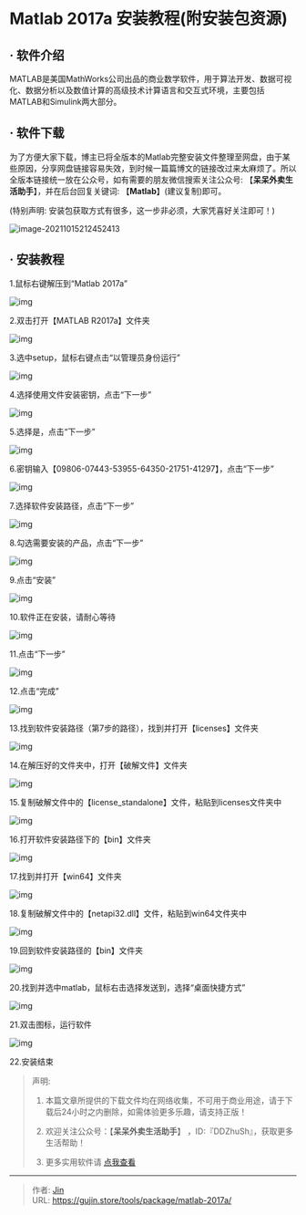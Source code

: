 # Matlab 2017a 安装教程(附安装包资源)


## · 软件介绍
MATLAB是美国MathWorks公司出品的商业数学软件，用于算法开发、数据可视化、数据分析以及数值计算的高级技术计算语言和交互式环境，主要包括MATLAB和Simulink两大部分。


## · 软件下载
为了方便大家下载，博主已将全版本的Matlab完整安装文件整理至网盘，由于某些原因，分享网盘链接容易失效，到时候一篇篇博文的链接改过来太麻烦了。所以全版本链接统一放在公众号，如有需要的朋友微信搜索关注公众号: 【**呆呆外卖生活助手**】，并在后台回复关键词: 【**Matlab**】(建议复制)即可。

(特别声明: 安装包获取方式有很多，这一步非必须，大家凭喜好关注即可！)

![image-20211015212452413](https://img.gujin.store/img/image-20211015212452413.png)

## · 安装教程


 1.鼠标右键解压到“Matlab 2017a”

![img](https://img.gujin.store/img/v2-f2f5218dd2f0da1348f9abaaad232148_720w.png)



2.双击打开【MATLAB R2017a】文件夹

![img](https://img.gujin.store/img/v2-02edd3b4823e91390161c5f972b6e433_720w.png)

3.选中setup，鼠标右键点击“以管理员身份运行”

![img](https://img.gujin.store/img/v2-ebb40d302a741477893379cb107f40b0_720w.png)



4.选择使用文件安装密钥，点击“下一步”

![img](https://img.gujin.store/img/v2-912586427125b437e0174783c376a800_720w.png)

 

 

5.选择是，点击“下一步”

 

![img](https://img.gujin.store/img/v2-878568caf4df06174cd4b86ea76c76b2_720w.png)

 

 

6.密钥输入【09806-07443-53955-64350-21751-41297】，点击“下一步”

![img](https://img.gujin.store/img/v2-c89a623b1c04aa7c2447354654a13a16_720w.png)

 

 

7.选择软件安装路径，点击“下一步”

![img](https://img.gujin.store/img/v2-c4916d06dacbe024e466df18f889ca40_720w.png)

 

8.勾选需要安装的产品，点击“下一步”

![img](https://img.gujin.store/img/v2-077d89582374f4aded21a7ba1619a62c_720w.png)



9.点击“安装”

![img](https://img.gujin.store/img/v2-3639d4d1b37a7e60c1dd6ce27b6032b8_720w.png)



10.软件正在安装，请耐心等待

![img](https://img.gujin.store/img/v2-f7aebcfa99f8167df2dbaad909b58bb1_720w.png)



11.点击“下一步”

![img](https://img.gujin.store/img/v2-c4916d06dacbe024e466df18f889ca40_720w.png)

 

12.点击“完成”

![img](https://img.gujin.store/img/v2-b93b6458d63f4bb2a019b2eda08de8e8_720w.png)



13.找到软件安装路径（第7步的路径），找到并打开【licenses】文件夹

![img](https://img.gujin.store/img/v2-a371b2af36260c1379bc9a100ba65611_720w.png)



14.在解压好的文件夹中，打开【破解文件】文件夹

![img](https://img.gujin.store/img/v2-3e959e4c58914a0c16b25155cf2f2926_720w.png)

15.复制破解文件中的【license_standalone】文件，粘贴到licenses文件夹中

![img](https://img.gujin.store/img/v2-ccba1bd3f7875829bf2f95495e36eb58_720w.png)

16.打开软件安装路径下的【bin】文件夹

![img](https://img.gujin.store/img/v2-7862f7d3c6b5e7544bdf4ed5c5e5fa27_720w.png)



17.找到并打开【win64】文件夹

![img](https://img.gujin.store/img/v2-7d252ea5249a7dd060c2c508cb6bff17_720w.png)



18.复制破解文件中的【netapi32.dll】文件，粘贴到win64文件夹中

![img](https://img.gujin.store/img/v2-78192a6447936d83c5c2a05f2a928fe8_720w.png)



19.回到软件安装路径的【bin】文件夹

![img](https://img.gujin.store/img/v2-0084dfe961e76724c60a5deb088d0d06_720w.png)



20.找到并选中matlab，鼠标右击选择发送到，选择“桌面快捷方式”

![img](https://img.gujin.store/img/v2-003a023b90d26dfaf54724ef008b3d4a_720w.png)

21.双击图标，运行软件

![img](https://img.gujin.store/img/v2-bc8597c2c5fb9ca1278f8e0c15c84316_720w.png)



22.安装结束




> 声明: 
>
> 1. 本篇文章所提供的下载文件均在网络收集，不可用于商业用途，请于下载后24小时之内删除，如需体验更多乐趣，请支持正版！
>
> 2. 欢迎关注公众号：【**呆呆外卖生活助手**】 ，ID:『DDZhuSh』，获取更多生活帮助！
>
> 3. 更多实用软件请  [点我查看](/tools)

---

> 作者: [Jin](https://img.gujin.store/img/favicon.ico)  
> URL: https://gujin.store/tools/package/matlab-2017a/  

